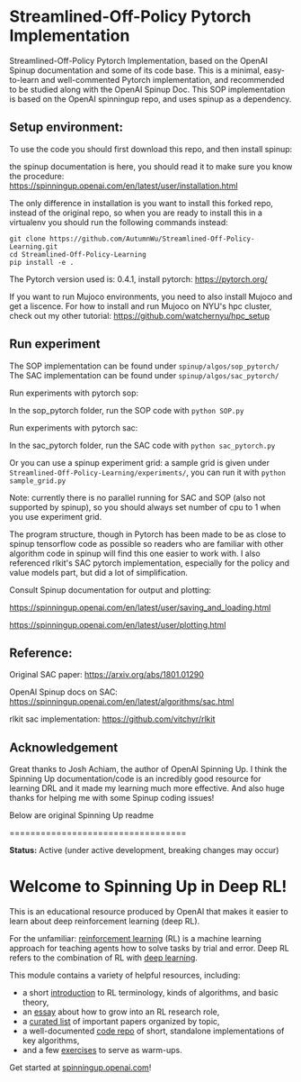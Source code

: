 # Streamlined-Off-Policy Pytorch Implementation
Streamlined-Off-Policy Pytorch Implementation, based on the OpenAI Spinup documentation and some of its code base. This is a minimal, easy-to-learn and well-commented Pytorch implementation, and recommended to be studied along with the OpenAI Spinup Doc. This SOP implementation is based on the OpenAI spinningup repo, and uses spinup as a dependency. 

## Setup environment:
To use the code you should first download this repo, and then install spinup:

the spinup documentation is here, you should read it to make sure you know the procedure: https://spinningup.openai.com/en/latest/user/installation.html

The only difference in installation is you want to install this forked repo, instead of the original repo, so when you are ready to install this in a virtualenv you should run the following commands instead:

```
git clone https://github.com/AutumnWu/Streamlined-Off-Policy-Learning.git
cd Streamlined-Off-Policy-Learning
pip install -e .
```

The Pytorch version used is: 0.4.1, install pytorch:
https://pytorch.org/

If you want to run Mujoco environments, you need to also install Mujoco and get a liscence. For how to install and run Mujoco on NYU's hpc cluster, check out my other tutorial: https://github.com/watchernyu/hpc_setup

## Run experiment
The SOP implementation can be found under `spinup/algos/sop_pytorch/`
The SAC implementation can be found under `spinup/algos/sac_pytorch/`

Run experiments with pytorch sop:

In the sop_pytorch folder, run the SOP code with `python SOP.py`


Run experiments with pytorch sac: 

In the sac_pytorch folder, run the SAC code with `python sac_pytorch.py`


Or you can use a spinup experiment grid: a sample grid is given under `Streamlined-Off-Policy-Learning/experiments/`, you can run it with `python sample_grid.py` 

Note: currently there is no parallel running for SAC and SOP (also not supported by spinup), so you should always set number of cpu to 1 when you use experiment grid.

The program structure, though in Pytorch has been made to be as close to spinup tensorflow code as possible so readers who are familiar with other algorithm code in spinup will find this one easier to work with. I also referenced rlkit's SAC pytorch implementation, especially for the policy and value models part, but did a lot of simplification. 

Consult Spinup documentation for output and plotting:

https://spinningup.openai.com/en/latest/user/saving_and_loading.html

https://spinningup.openai.com/en/latest/user/plotting.html


## Reference: 

Original SAC paper: https://arxiv.org/abs/1801.01290

OpenAI Spinup docs on SAC: https://spinningup.openai.com/en/latest/algorithms/sac.html

rlkit sac implementation: https://github.com/vitchyr/rlkit

## Acknowledgement 
Great thanks to Josh Achiam, the author of OpenAI Spinning Up. I think the Spinning Up documentation/code is an incredibly good resource for learning DRL and it made my learning much more effective. And also huge thanks for helping me with some Spinup coding issues!

Below are original Spinning Up readme

==================================

**Status:** Active (under active development, breaking changes may occur)

Welcome to Spinning Up in Deep RL! 
==================================

This is an educational resource produced by OpenAI that makes it easier to learn about deep reinforcement learning (deep RL).

For the unfamiliar: [reinforcement learning](https://en.wikipedia.org/wiki/Reinforcement_learning) (RL) is a machine learning approach for teaching agents how to solve tasks by trial and error. Deep RL refers to the combination of RL with [deep learning](http://ufldl.stanford.edu/tutorial/).

This module contains a variety of helpful resources, including:

- a short [introduction](https://spinningup.openai.com/en/latest/spinningup/rl_intro.html) to RL terminology, kinds of algorithms, and basic theory,
- an [essay](https://spinningup.openai.com/en/latest/spinningup/spinningup.html) about how to grow into an RL research role,
- a [curated list](https://spinningup.openai.com/en/latest/spinningup/keypapers.html) of important papers organized by topic,
- a well-documented [code repo](https://github.com/openai/spinningup) of short, standalone implementations of key algorithms,
- and a few [exercises](https://spinningup.openai.com/en/latest/spinningup/exercises.html) to serve as warm-ups.

Get started at [spinningup.openai.com](https://spinningup.openai.com)!
